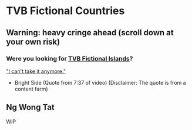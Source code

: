 # TVB Fictional Countries
## Warning: heavy cringe ahead (scroll down at your own risk)
### Were you looking for [TVB Fictional Islands](/wiki/tvb_fictional_islands.md)?

["I can't take it anymore."](https://youtu.be/Aq4iAoNd8l4)
- Bright Side
(Quote from 7:37 of video)
(Disclaimer: The quote is from a content farm)

## Ng Wong Tat
WIP